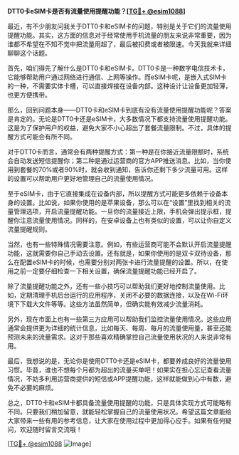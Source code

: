 **DTT0卡eSIM卡是否有流量使用提醒功能？[[TG💪+ @esim1088](https://t.me/s/esim1088)]**

最近，有不少朋友问我关于DTT0卡和eSIM卡的问题，特别是关于它们的流量使用提醒功能。其实，这方面的信息对于经常使用手机流量的朋友来说非常重要，因为谁都不希望在不知不觉中把流量用超了，最后被扣费或者被限速。今天我就来详细聊聊这个话题。

首先，咱们得先了解什么是DTT0卡和eSIM卡。DTT0卡是一种数字电信技术卡，它能够帮助用户通过网络进行通信、上网等操作。而eSIM卡呢，是嵌入式SIM卡的一种，不需要实体卡槽，可以直接焊接在设备内部。这种设计让设备更加轻薄，也更方便携带。

那么，回到问题本身——DTT0卡和eSIM卡到底有没有流量使用提醒功能呢？答案是肯定的。无论是DTT0卡还是eSIM卡，大多数情况下都支持流量使用提醒功能。这是为了保护用户的权益，避免大家不小心超出了套餐流量限制。不过，具体的提醒方式可能会有所不同。

对于DTT0卡而言，通常会有两种提醒方式：第一种是在你接近流量限额时，系统会自动发送短信提醒你；第二种是通过运营商的官方APP推送消息。比如，当你使用到套餐的70%或者90%时，就会收到通知，告诉你还剩下多少流量可用。这样的设置可以帮助用户更好地管理自己的流量使用情况。

至于eSIM卡，由于它直接集成在设备内部，所以提醒方式可能更多依赖于设备本身的设置。比如说，如果你使用的是苹果设备，那么可以在“设置”里找到相关的流量管理选项，开启流量提醒功能。一旦你的流量接近上限，手机会弹出提示框，提醒你注意流量使用情况。同样的，在安卓设备上也有类似的设置，可以让你自定义流量提醒规则。

当然，也有一些特殊情况需要注意。例如，有些运营商可能不会默认开启流量提醒功能，这就需要你自己手动去设置。还有就是，如果你使用的是双卡双待设备，那么在配置eSIM卡的时候，也需要分别对两张卡进行流量提醒的设置。所以，在使用之前一定要仔细检查一下相关设置，确保流量提醒功能已经开启了。

除了流量提醒功能之外，还有一些小技巧可以帮助我们更好地控制流量使用。比如，定期清理手机后台运行的应用程序，关闭不必要的数据连接，以及在Wi-Fi环境下下载大文件等等。这些方法虽然简单，但确实能有效减少流量消耗。

另外，现在市面上也有一些第三方应用可以帮助我们监控流量使用情况。这些应用通常会提供更为详细的统计信息，比如每天、每周、每月的流量使用量，甚至还能预测未来的流量需求。这对于那些喜欢精确掌控自己流量使用状况的人来说非常有用。

最后，我想说的是，无论你是使用DTT0卡还是eSIM卡，都要养成良好的流量使用习惯。毕竟，谁也不想每个月都为超出的流量买单吧！如果实在担心忘记查看流量情况，不妨多利用运营商提供的短信或APP提醒功能，这样就能做到心中有数，避免不必要的麻烦。

总之，DTT0卡和eSIM卡都具备流量使用提醒的功能，只是具体实现方式可能略有不同。只要我们稍加留意，就能轻松掌握自己的流量使用状况。希望这篇文章能给大家带来一些有用的参考信息，让大家在使用过程中更加得心应手。如果有任何疑问，欢迎随时留言交流哦！

[[TG💪+ @esim1088](https://t.me/s/esim1088) ![Image](https://i.postimg.cc/4NQfJmqS/Snipaste-2025-05-13-00-14-12.png)]